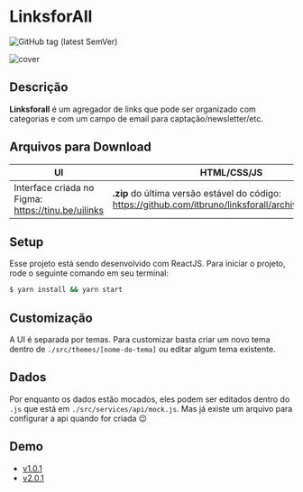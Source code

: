 # LinksforAll
![GitHub tag (latest SemVer)](https://img.shields.io/github/v/tag/itbruno/linksforall?label=version)

![cover](https://cldup.com/v6OkMOSwGX-2000x2000.jpeg)

## Descrição
**Linksforall** é um agregador de links que pode ser organizado com categorias e com um campo de email para captação/newsletter/etc.

## Arquivos para Download	
|UI|HTML/CSS/JS|	
|--|-----------|	
|Interface criada no Figma: https://tinu.be/uilinks|**.zip** do última versão estável do código: https://github.com/itbruno/linksforall/archive/master.zip|

## Setup
Esse projeto está sendo desenvolvido com ReactJS. Para iniciar o projeto, rode o seguinte comando em seu terminal:
```sh
$ yarn install && yarn start
```

## Customização
A UI é separada por temas. Para  customizar basta criar um novo tema dentro de `./src/themes/[nome-do-tema]` ou editar algum tema existente.

## Dados
Por enquanto os dados estão mocados, eles podem ser editados dentro do `.js` que está em `./src/services/api/mock.js`. Mas já existe um arquivo para configurar a api quando for criada 😉

## Demo
- [v1.0.1](https://linksforall.surge.sh)
- [v2.0.1](https://linksforall.vercel.app)

